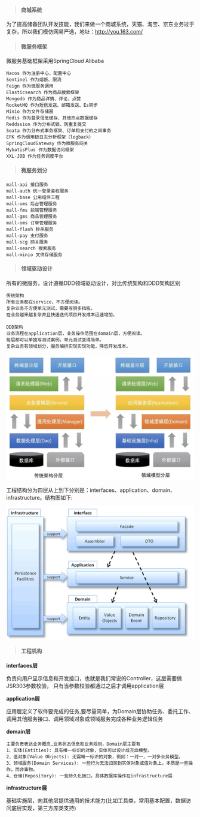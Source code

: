 > #### 商城系统

为了提高储备团队开发技能，我们来做一个商城系统，天猫、淘宝、京东业务过于复杂，所以我们模仿网易严选，地址：http://you.163.com/

> #### 微服务框架
微服务基础框架采用SpringCloud Alibaba
```
Nacos 作为注册中心，配置中心
Sentinel 作为熔断、限流
Feign 作为微服务调用
Elasticsearch 作为商品搜索框架
Mongodb 作为商品详情、评论、点赞
RocketMQ 作为短信发送、邮箱发送、Es同步
Minio 作为文件存储器
Redis 作为登录信息缓存、其他热点数据缓存
Reddssion 作为分布式锁、防重复提交
Seata 作为分布式事务框架、订单和支付的之间事务
EFK 作为调用链日志分析框架（logback）
SpringCloudGateway 作为微服务网关
MybatisPlus 作为数据访问框架
XXL-JOB 作为任务调度平台
```

> #### 微服务划分
```
mall-api 接口服务
mall-auth 统一登录鉴权服务
mall-base 公用组件工程
mall-ums 后台管理服务
mall-fms 前端管理服务
mall-gms 商品管理服务
mall-oms 订单管理服务
mall-flash 秒杀服务
mall-pay 支付服务
mall-scg 网关服务
mall-search 搜索服务
mall-minio 文件存储服务
```

> #### 领域驱动设计
所有的微服务，设计遵循DDD领域驱动设计，对比传统架构和DDD架构区别
```
传统架构                                            
所有业务都在service，不方便阅读。
复杂业务不方便单元测试，需要写很多挡板。
在业务越来越复杂并且快速迭代项目开发成本迅速增加。

DDD架构
业务流程在application层，业务操作范围在domain层，方便阅读。
每层都可以单独写测试案例，单元测试变得简单。
复杂业务有领域划分，服务编排实现实现功能，降低开发成本。
```

![avatar](images/ddd_1.jpg)<p>

工程结构分为四层从上到下分别是：interfaces、application、domain、infrastructure。结构图如下:

![avatar](images/ddd_2.png)<p>

> #### 工程机构
**interfaces层**

负责向用户显示信息和开发接口，也就是我们常说的Controller，这层需要做JSR303参数校验，
只有当参数校验都通过之后才调用application层

**application层**

应用层定义了软件要完成的任务,要尽量简单，为Domain层协助任务、委托工作、调用其他服务接口、调用领域对象或领域服务完成各种业务逻辑任务

**domain层**

```
主要负责表达业务概念,业务状态信息和业务规则，Domain层主要有
1、实体(Entities): 具有唯一标识的对象，实体可以设计成充血模型。
2、值对象(Value Objects): 无需唯一标识的对象，例如：一对一，一对多业务模型。
3、领域服务(Domain Services): 一些行为无法归类到实体对象或值对象上，本质是一些操作，而非事物。
4、仓储(Repository): 一些持久化接口，具体数据库操作在infrastructure层
```

**infrastructure层**

基础实施层，向其他层提供通用的技术能力(比如工具类，常用基本配置，数据访问底层实现，第三方库类支持)


